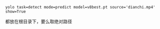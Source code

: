 ```
yolo task=detect mode=predict model=v8best.pt source='dianchi.mp4' show=True
```
都放在根目录下，要么取绝对路径

